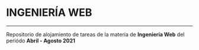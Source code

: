 # INGENIERÍA WEB
---
Repositorio de alojamiento de tareas de la materia de **Ingeniería Web** del periódo **Abril - Agosto 2021**
